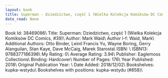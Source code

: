 ```yaml
---
layout: book
title: Superman - Dziedzictwo, część 1 (Wielka Kolekcja Komiksów DC Comics,  no. 39)
date_read: None
---
```


Book Id: 38469086\ 
Title: Superman: Dziedzictwo, część 1 (Wielka Kolekcja Komiksów DC Comics, #39)\ 
Author: Mark Waid\ 
Author l-f: Waid, Mark\ 
Additional Authors: Otto Binder, Leinil Francis Yu, Wayne Boring, Gerry Alanguilan, Stan Kaye, Dave McCaig, Marek Starosta\ 
ISBN: \ 
ISBN13: 9788377186398\ 
My Rating: 0\ 
Average Rating: 3.94\ 
Publisher: Eaglemoss Collections\ 
Binding: Hardcover\ 
Number of Pages: 176\ 
Year Published: 2018\ 
Original Publication Year: \ 
Date Added: 2018/12/02\ 
Bookshelves: kupka-wstydu\ 
Bookshelves with positions: kupka-wstydu (#858)\ 

